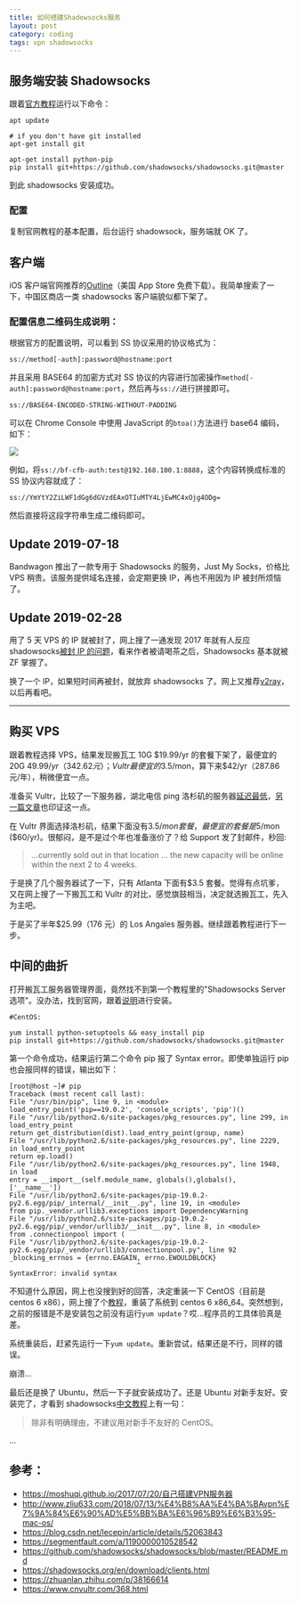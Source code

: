 ```yaml
---
title: 如何搭建Shadowsocks服务
layout: post
category: coding
tags: vpn shadowsocks
---
```


## 服务端安装 Shadowsocks

跟着[官方教程](https://github.com/shadowsocks/shadowsocks/tree/master)运行以下命令：

```
apt update

# if you don't have git installed
apt-get install git

apt-get install python-pip
pip install git+https://github.com/shadowsocks/shadowsocks.git@master
```

到此 shadowsocks 安装成功。

### 配置

复制官网教程的基本配置，后台运行 shadowsock，服务端就 OK 了。

## 客户端

iOS 客户端官网推荐的[Outline](https://itunes.apple.com/app/outline-app/id1356177741)（美国 App Store 免费下载）。我简单搜索了一下，中国区商店一类 shadowsocks 客户端貌似都下架了。

### 配置信息二维码生成说明：

根据官方的配置说明，可以看到 SS 协议采用的协议格式为：

`ss://method[-auth]:password@hostname:port`

并且采用 BASE64 的加密方式对 SS 协议的内容进行加密操作`method[-auth]:password@hostname:port`，然后再与`ss://`进行拼接即可。

`ss://BASE64-ENCODED-STRING-WITHOUT-PADDING`

可以在 Chrome Console 中使用 JavaScript 的`btoa()`方法进行 base64 编码，如下：

![](https://goooooouwa.eu.org:8143/static/images/SSzucyN.png)

例如，将`ss://bf-cfb-auth:test@192.168.100.1:8888`，这个内容转换成标准的 SS 协议内容就成了：

`ss://YmYtY2ZiLWF1dGg6dGVzdEAxOTIuMTY4LjEwMC4xOjg4ODg=`

然后直接将这段字符串生成二维码即可。

## Update 2019-07-18

Bandwagon 推出了一款专用于 Shadowsocks 的服务，Just My Socks，价格比 VPS 稍贵。该服务提供域名连接，会定期更换 IP，再也不用因为 IP 被封所烦恼了。

## Update 2019-02-28

用了 5 天 VPS 的 IP 就被封了，网上搜了一通发现 2017 年就有人反应 shadowsocks[被封 IP 的问题](https://github.com/shadowsocks/shadowsocks/issues/993)，看来作者被请喝茶之后，Shadowsocks 基本就被 ZF 掌握了。

换了一个 IP，如果短时间再被封，就放弃 shadowsocks 了。网上又推荐[v2ray](https://github.com/v2ray)，以后再看吧。

---

## 购买 VPS

跟着教程选择 VPS，结果发现搬瓦工 10G $19.99/yr 的套餐下架了，最便宜的 20G $49.99/yr（342.62 元）；Vultr 最便宜的$3.5/mon，算下来$42/yr（287.86 元/年），稍微便宜一点。

准备买 Vultr，比较了一下服务器，湖北电信 ping 洛杉矶的服务器[延迟最低](https://zhuanlan.zhihu.com/p/38166614)，[另一篇文章](https://www.cnvultr.com/368.html)也印证这一点。

在 Vultr 界面选择洛杉矶，结果下面没有$3.5/mon 套餐，最便宜的套餐是$5/mon ($60/yr)。很郁闷，是不是过个年也准备涨价了？给 Support 发了封邮件，秒回:

> ...currently sold out in that location ...
> the new capacity will be online within the next 2 to 4 weeks.

于是换了几个服务器试了一下，只有 Atlanta 下面有$3.5 套餐。觉得有点坑爹，又在网上搜了一下搬瓦工和 Vultr 的对比，感觉旗鼓相当，决定就选搬瓦工，先入为主吧。

于是买了半年$25.99（176 元）的 Los Angales 服务器。继续跟着教程进行下一步。

## 中间的曲折

打开搬瓦工服务器管理界面，竟然找不到第一个教程里的"Shadowsocks Server 选项"。没办法，找到官网，跟着[说明](https://github.com/shadowsocks/shadowsocks/blob/master/README.md)进行安装。

```
#CentOS:

yum install python-setuptools && easy_install pip
pip install git+https://github.com/shadowsocks/shadowsocks.git@master
```

第一个命令成功，结果运行第二个命令 pip 报了 Syntax error。即使单独运行 pip 也会报同样的错误，输出如下：

```
[root@host ~]# pip
Traceback (most recent call last):
File "/usr/bin/pip", line 9, in <module>
load_entry_point('pip==19.0.2', 'console_scripts', 'pip')()
File "/usr/lib/python2.6/site-packages/pkg_resources.py", line 299, in load_entry_point
return get_distribution(dist).load_entry_point(group, name)
File "/usr/lib/python2.6/site-packages/pkg_resources.py", line 2229, in load_entry_point
return ep.load()
File "/usr/lib/python2.6/site-packages/pkg_resources.py", line 1948, in load
entry = __import__(self.module_name, globals(),globals(), ['__name__'])
File "/usr/lib/python2.6/site-packages/pip-19.0.2-py2.6.egg/pip/_internal/__init__.py", line 19, in <module>
from pip._vendor.urllib3.exceptions import DependencyWarning
File "/usr/lib/python2.6/site-packages/pip-19.0.2-py2.6.egg/pip/_vendor/urllib3/__init__.py", line 8, in <module>
from .connectionpool import (
File "/usr/lib/python2.6/site-packages/pip-19.0.2-py2.6.egg/pip/_vendor/urllib3/connectionpool.py", line 92
_blocking_errnos = {errno.EAGAIN, errno.EWOULDBLOCK}
                                ^
SyntaxError: invalid syntax
```

不知道什么原因，网上也没搜到好的回答，决定重装一下 CentOS（目前是 centos 6 x86），网上搜了个[教程](https://segmentfault.com/a/1190000010528542)，重装了系统到 centos 6 x86_64。突然想到，之前的报错是不是安装包之前没有运行`yum update`？哎...程序员的工具体验真是差。

系统重装后，赶紧先运行一下`yum update`。重新尝试，结果还是不行，同样的错误。

崩溃...

最后还是换了 Ubuntu，然后一下子就安装成功了。还是 Ubuntu 对新手友好。安装完了，才看到 shadowsocks[中文教程](https://github.com/shadowsocks/shadowsocks/wiki/Shadowsocks-%E4%BD%BF%E7%94%A8%E8%AF%B4%E6%98%8E)上有一句：

> 除非有明确理由，不建议用对新手不友好的 CentOS。

...

## 参考：

- https://moshuqi.github.io/2017/07/20/自己搭建VPN服务器
- http://www.zliu633.com/2018/07/13/%E4%B8%AA%E4%BA%BAvpn%E7%9A%84%E6%90%AD%E5%BB%BA%E6%96%B9%E6%B3%95-mac-os/
- https://blog.csdn.net/lecepin/article/details/52063843
- https://segmentfault.com/a/1190000010528542
- https://github.com/shadowsocks/shadowsocks/blob/master/README.md
- https://shadowsocks.org/en/download/clients.html
- https://zhuanlan.zhihu.com/p/38166614
- https://www.cnvultr.com/368.html
